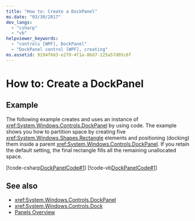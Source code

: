 ```yaml
---
title: "How to: Create a DockPanel"
ms.date: "03/30/2017"
dev_langs: 
  - "csharp"
  - "vb"
helpviewer_keywords: 
  - "controls [WPF], DockPanel"
  - "DockPanel control [WPF], creating"
ms.assetid: 9194f663-e279-4f1a-86d7-125a57d05c6f
---
```

# How to: Create a DockPanel
## Example  
 The following example creates and uses an instance of <xref:System.Windows.Controls.DockPanel> by using code. The example shows you how to partition space by creating five <xref:System.Windows.Shapes.Rectangle> elements and positioning (docking) them inside a parent <xref:System.Windows.Controls.DockPanel>. If you retain the default setting, the final rectangle fills all the remaining unallocated space.  
  
 [!code-csharp[DockPanelCode#1](~/samples/snippets/csharp/VS_Snippets_Wpf/DockPanelCode/CSharp/DockPanel_Code.cs#1)]
 [!code-vb[DockPanelCode#1](~/samples/snippets/visualbasic/VS_Snippets_Wpf/DockPanelCode/VisualBasic/dockpanel_vb.vb#1)]  
  
## See also
- <xref:System.Windows.Controls.DockPanel>
- <xref:System.Windows.Controls.Dock>
- [Panels Overview](panels-overview.md)
